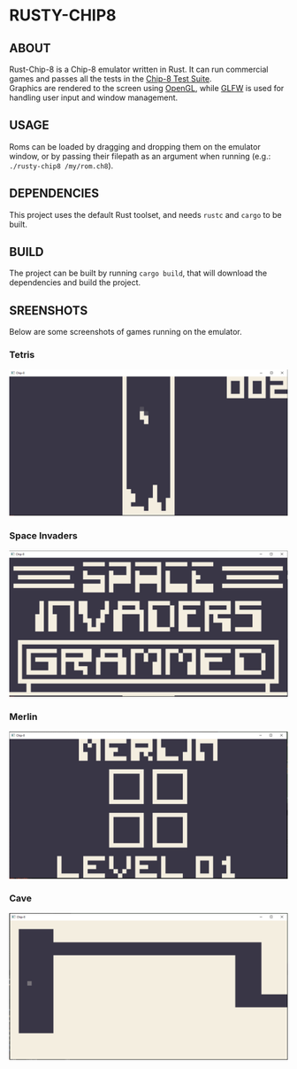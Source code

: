 # RUSTY-CHIP8
## ABOUT 
Rust-Chip-8 is a Chip-8 emulator written in Rust. It can run commercial games and passes all the tests in the [Chip-8 Test Suite](https://github.com/Timendus/chip8-test-suite).  
Graphics are rendered to the screen using [OpenGL](https://www.opengl.org/), while [GLFW](https://www.glfw.org/) is used for handling user input and window management.

## USAGE
Roms can be loaded by dragging and dropping them on the emulator window, or by passing their filepath as an argument when running (e.g.: `./rusty-chip8 /my/rom.ch8`).

## DEPENDENCIES
This project uses the default Rust toolset, and needs `rustc` and `cargo` to be built.

## BUILD
The project can be built by running `cargo build`, that will download the dependencies and build the project.

## SREENSHOTS
Below are some screenshots of games running on the emulator.  

### Tetris
![Tetris Running in the Emulator](resources/tetris-chip8.png "Tetris")  

### Space Invaders
![Space Invaders Running in the Emulator](resources/space-invaders-chip8.png "Space Invaders")  

### Merlin
![Merlin Running in the Emulator](resources/merlin-chip8.png "Merlin")  

### Cave
![Cave Running in the Emulator](resources/cave-chip8.png "Tetris")